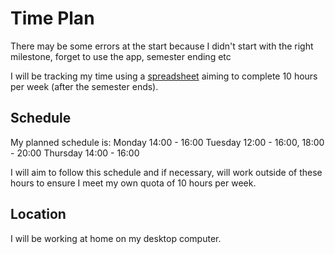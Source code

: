 # Time Plan
There may be some errors at the start because I didn't start with the right milestone, forget to use the app, semester ending etc

I will be tracking my time using a [spreadsheet](https://docs.google.com/spreadsheets/d/1PnAJ_KpIfyaWTwy4rXaUgm9IwsXOAXLEm_omC-CBkxA/edit?usp=sharing) aiming to complete 10 hours per week (after the semester ends).

## Schedule
My planned schedule is:
Monday 14:00 - 16:00
Tuesday 12:00 - 16:00, 18:00 - 20:00
Thursday 14:00 - 16:00

I will aim to follow this schedule and if necessary, will work outside of these hours to ensure I meet my own quota of 10 hours per week.

## Location
I will be working at home on my desktop computer.
